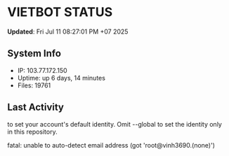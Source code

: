 # VIETBOT STATUS
**Updated**: Fri Jul 11 08:27:01 PM +07 2025

## System Info
- IP: 103.77.172.150
- Uptime: up 6 days, 14 minutes
- Files: 19761

## Last Activity

to set your account's default identity.
Omit --global to set the identity only in this repository.

fatal: unable to auto-detect email address (got 'root@vinh3690.(none)')
